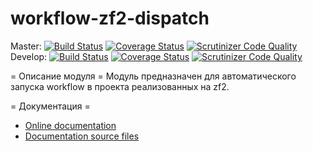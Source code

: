 # workflow-zf2-dispatch

Master:
[![Build Status](https://secure.travis-ci.org/old-town/workflow-zf2-dispatch.svg?branch=master)](https://secure.travis-ci.org/old-town/workflow-zf2-dispatch)
[![Coverage Status](https://coveralls.io/repos/github/old-town/workflow-zf2-dispatch/badge.svg?branch=master)](https://coveralls.io/github/old-town/workflow-zf2-dispatch?branch=master)
[![Scrutinizer Code Quality](https://scrutinizer-ci.com/g/old-town/workflow-zf2-dispatch/badges/quality-score.png?b=master)](https://scrutinizer-ci.com/g/old-town/workflow-zf2-dispatch/?branch=master)
Develop:
[![Build Status](https://secure.travis-ci.org/old-town/workflow-zf2-dispatch.svg?branch=dev)](https://secure.travis-ci.org/old-town/workflow-zf2-dispatch)
[![Coverage Status](https://coveralls.io/repos/github/old-town/workflow-zf2-dispatch/badge.svg?branch=dev)](https://coveralls.io/github/old-town/workflow-zf2-dispatch?branch=dev)
[![Scrutinizer Code Quality](https://scrutinizer-ci.com/g/old-town/workflow-zf2-dispatch/badges/quality-score.png?b=dev)](https://scrutinizer-ci.com/g/old-town/workflow-zf2-dispatch/?branch=dev)


= Описание модуля =
Модуль предназначен для автоматического запуска workflow в проекта реализованных на zf2. 

= Документация =
- [Online documentation](http://workflow-zf2-dispatch.readthedocs.org/ru/dev/)
- [Documentation source files](doc/book/ru/)


